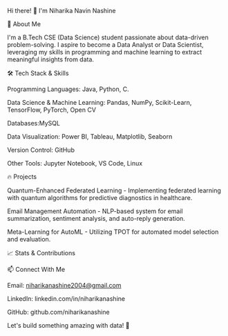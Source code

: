
Hi there! 👋 I'm Niharika Navin Nashine

🚀 About Me

I'm a B.Tech CSE (Data Science) student passionate about data-driven problem-solving. I aspire to become a Data Analyst or Data Scientist, leveraging my skills in programming and machine learning to extract meaningful insights from data.

🛠️ Tech Stack & Skills

Programming Languages: Java, Python, C.

Data Science & Machine Learning: Pandas, NumPy, Scikit-Learn, TensorFlow, PyTorch, Open CV

Databases:MySQL

Data Visualization: Power BI, Tableau, Matplotlib, Seaborn

Version Control: GitHub

Other Tools: Jupyter Notebook, VS Code, Linux

🔥 Projects

Quantum-Enhanced Federated Learning - Implementing federated learning with quantum algorithms for predictive diagnostics in healthcare.

Email Management Automation - NLP-based system for email summarization, sentiment analysis, and auto-reply generation.

Meta-Learning for AutoML - Utilizing TPOT for automated model selection and evaluation.

📈 Stats & Contributions



📫 Connect With Me

Email: niharikanashine2004@gmail.com

LinkedIn: linkedin.com/in/niharikanashine

GitHub: github.com/niharikanashine

Let's build something amazing with data! 🚀
